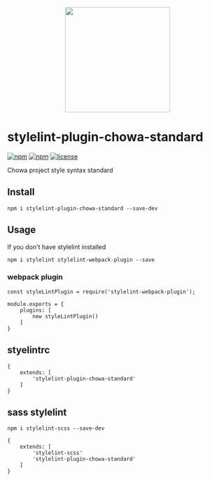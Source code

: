 <p align='center'>
    <img src='http://upload.ouliu.net/i/2020010816382426yew.png' width='240'>
</p>

# stylelint-plugin-chowa-standard

[![npm](https://img.shields.io/npm/v/stylelint-plugin-chowa-standard.svg)](https://www.npmjs.com/package/stylelint-plugin-chowa-standard)
[![npm](https://img.shields.io/npm/dm/stylelint-plugin-chowa-standard.svg)](https://www.npmjs.com/package/stylelint-plugin-chowa-standard)
[![license](https://img.shields.io/github/license/mashape/apistatus.svg?maxAge=2592000)](https://opensource.org/licenses/MIT)

Chowa project style syntax standard

## Install

```
npm i stylelint-plugin-chowa-standard --save-dev
```

## Usage

If you don't have stylelint installed

```
npm i stylelint stylelint-webpack-plugin --save
```

### webpack plugin

```
const styleLintPlugin = require('stylelint-webpack-plugin');

module.exports = {
    plugins: [
        new styleLintPlugin()
    ]
}

```
## styelintrc

```
{
    extends: [
        'stylelint-plugin-chowa-standard'
    ]
}
```

## sass stylelint

```
npm i stylelint-scss --save-dev
```

```
{
    extends: [
        'stylelint-scss'
        'stylelint-plugin-chowa-standard'
    ]
}
```
